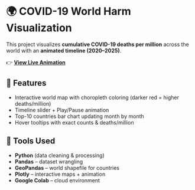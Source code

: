 # 🌍 COVID-19 World Harm Visualization

This project visualizes **cumulative COVID-19 deaths per million** across the world with an **animated timeline (2020–2025)**.

👉 **[View Live Animation](https://beginnersluck1810.github.io/Covid_Data/index.html)**

## 🔹 Features
- Interactive world map with choropleth coloring (darker red = higher deaths/million)
- Timeline slider + Play/Pause animation
- Top-10 countries bar chart updating month by month
- Hover tooltips with exact counts & deaths/million

## 🔹 Tools Used
- **Python** (data cleaning & processing)
- **Pandas** – dataset wrangling
- **GeoPandas** – world shapefile for countries
- **Plotly** – interactive maps + animation
- **Google Colab** – cloud environment
